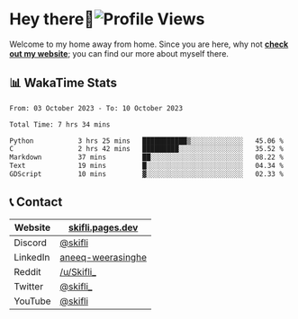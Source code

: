 # Hey there:wave:![Profile Views](https://komarev.com/ghpvc/?username=skifli)

Welcome to my home away from home. Since you are here, why not [**check out my website**](https://skifli.pages.dev); you can find our more about myself there.

## 📊 WakaTime Stats

<!--START_SECTION:waka-->

```txt
From: 03 October 2023 - To: 10 October 2023

Total Time: 7 hrs 34 mins

Python           3 hrs 25 mins   ███████████▒░░░░░░░░░░░░░   45.06 %
C                2 hrs 42 mins   █████████░░░░░░░░░░░░░░░░   35.52 %
Markdown         37 mins         ██░░░░░░░░░░░░░░░░░░░░░░░   08.22 %
Text             19 mins         █░░░░░░░░░░░░░░░░░░░░░░░░   04.34 %
GDScript         10 mins         ▓░░░░░░░░░░░░░░░░░░░░░░░░   02.33 %
```

<!--END_SECTION:waka-->

## 📞 Contact

| Website  | [skifli.pages.dev](https://skifli.pages.dev)                       |
|----------|--------------------------------------------------------------------|
| Discord  | [@skifli](https://discord.com/users/1072069875993956372)           |
| LinkedIn | [aneeq-weerasinghe](https://www.linkedin.com/in/aneeq-weerasinghe) |
| Reddit   | [/u/Skifli_](https://www.reddit.com/user/skifli_)                  |
| Twitter  | [@skifli_](https://twitter.com/@skifli_)                           |
| YouTube  | [@skifli](https://www.youtube.com/channel/@skifli)                 |
